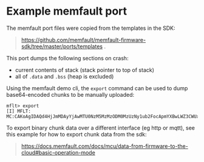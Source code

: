 # Example memfault port

The memfault port files were copied from the templates in the SDK:

> https://github.com/memfault/memfault-firmware-sdk/tree/master/ports/templates .

This port dumps the following sections on crash:

- current contents of stack (stack pointer to top of stack)
- all of `.data` and `.bss` (heap is excluded)

Using the memfault demo cli, the `export` command can be used to dump
base64-encoded chunks to be manually uploaded:

```plaintext
mflt> export
[I] MFLT: MC:CAKoAgIDAQd4HjJmMDAyYjAwMTU0NzM5MzMzODM0MzUzNy1ub2FocApmYXBwLWZ3CWUxLjAuMAZkZHZ0MQtGfQKbZvUPBKIBAAUAbnw=:
```

To export binary chunk data over a different interface (eg http or mqtt), see
this example for how to export chunk data from the sdk:

> https://docs.memfault.com/docs/mcu/data-from-firmware-to-the-cloud#basic-operation-mode
